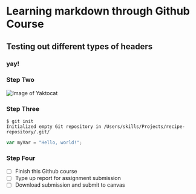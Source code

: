 # Learning markdown through Github Course #
## Testing out different types of headers ##
### yay! ###

### Step Two ###
![Image of Yaktocat](https://octodex.github.com/images/yaktocat.png)

### Step Three ###
```
$ git init
Initialized empty Git repository in /Users/skills/Projects/recipe-repository/.git/
```

``` javascript
var myVar = "Hello, world!";
```

### Step Four ###
- [ ] Finish this Github course
- [ ] Type up report for assignment submission
- [ ] Download submission and submit to canvas
